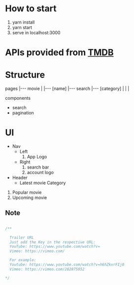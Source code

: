 # How to start
1. yarn install
2. yarn start
3. serve in localhost:3000

# APIs provided from [TMDB](https://www.themoviedb.org/documentation/api)

# Structure
pages
|--- movie
|    |--- [name]
|--- search
|--- [category]
|
|
|

components
- search
- pagination



# UI
- Nav
  - Left
    1. App Logo
  - Right
    1. search bar
    2. account logo
- Header
  - Latest movie
Category
1. Popular movie
2. Upcoming movie

## Note

```javascript

/**

  Trailer URL
  Just add the Key in the respective URL:
  YouTube: https://www.youtube.com/watch?v=
  Vimeo: https://vimeo.com/

  For example:
  Youtube: https://www.youtube.com/watch?v=h6hZkvrFIj0
  Vimeo: https://vimeo.com/282875052

*/

```





